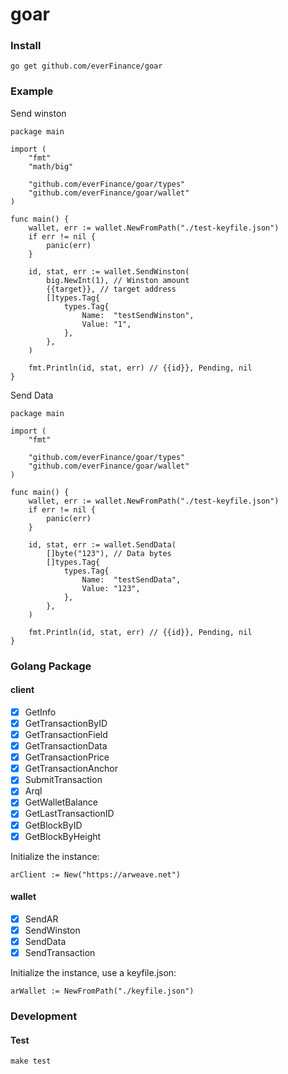 # goar

### Install

```
go get github.com/everFinance/goar
```

### Example

Send winston

```golang
package main

import (
	"fmt"
	"math/big"

	"github.com/everFinance/goar/types"
	"github.com/everFinance/goar/wallet"
)

func main() {
	wallet, err := wallet.NewFromPath("./test-keyfile.json")
	if err != nil {
		panic(err)
	}

	id, stat, err := wallet.SendWinston(
		big.NewInt(1), // Winston amount
		{{target}}, // target address
		[]types.Tag{
			types.Tag{
				Name:  "testSendWinston",
				Value: "1",
			},
		},
	)

	fmt.Println(id, stat, err) // {{id}}, Pending, nil
}

```

Send Data

```golang
package main

import (
	"fmt"

	"github.com/everFinance/goar/types"
	"github.com/everFinance/goar/wallet"
)

func main() {
	wallet, err := wallet.NewFromPath("./test-keyfile.json")
	if err != nil {
		panic(err)
	}

	id, stat, err := wallet.SendData(
		[]byte("123"), // Data bytes
		[]types.Tag{
			types.Tag{
				Name:  "testSendData",
				Value: "123",
			},
		},
	)

	fmt.Println(id, stat, err) // {{id}}, Pending, nil
}
```

### Golang Package

#### client

- [x] GetInfo
- [x] GetTransactionByID
- [x] GetTransactionField
- [x] GetTransactionData
- [x] GetTransactionPrice
- [x] GetTransactionAnchor
- [x] SubmitTransaction
- [x] Arql
- [x] GetWalletBalance
- [x] GetLastTransactionID
- [x] GetBlockByID
- [x] GetBlockByHeight

Initialize the instance:

```golang
arClient := New("https://arweave.net")
```

#### wallet

- [x] SendAR
- [x] SendWinston
- [x] SendData
- [x] SendTransaction

Initialize the instance, use a keyfile.json:

```golang
arWallet := NewFromPath("./keyfile.json")
```

### Development

#### Test

```
make test
```